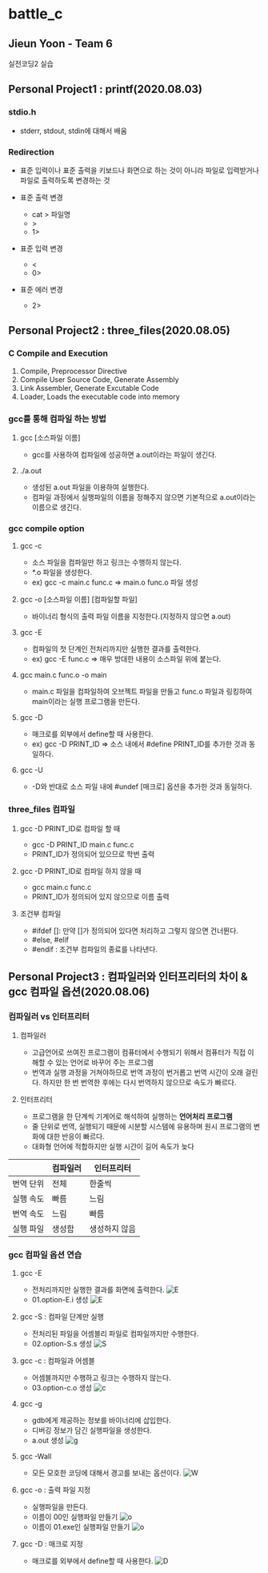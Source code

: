 # battle_c

## Jieun Yoon - Team 6

실전코딩2 실습

## Personal Project1 : printf(2020.08.03)

### stdio.h
* stderr, stdout, stdin에 대해서 배움

### Redirection
* 표준 입력이나 표준 출력을 키보드나 화면으로 하는 것이 아니라 파일로 입력받거나 파일로 출력하도록 변경하는 것
* 표준 출력 변경

    * cat > 파일명
    * \>
    * 1>
  
* 표준 입력 변경

    * \< 
    * 0>
  
* 표준 에러 변경
  
    * 2>


## Personal Project2 : three_files(2020.08.05)

### C Compile and Execution
1. Compile, Preprocessor Directive
2. Compile User Source Code, Generate Assembly
3. Link Assembler, Generate Excutable Code
4. Loader, Loads the executable code into memory

### gcc를 통해 컴파일 하는 방법
1. gcc [소스파일 이름]
   
   * gcc를 사용하여 컴파일에 성공하면 a.out이라는 파일이 생긴다. 

2. ./a.out
   
    * 생성된 a.out 파일을 이용하여 실행한다.
    * 컴파일 과정에서 실행파일의 이름을 정해주지 않으면 기본적으로 a.out이라는 이름으로 생긴다.

### gcc compile option
1. gcc -c

    * 소스 파일을 컴파일만 하고 링크는 수행하지 않는다.
    * *.o 파일을 생성한다.
    * ex) gcc -c main.c func.c => main.o func.o 파일 생성
  
2. gcc -o [소스파일 이름] [컴파일할 파일]

    * 바이너리 형식의 출력 파일 이름을 지정한다.(지정하지 않으면 a.out)

3. gcc -E
   
   * 컴파일의 첫 단계인 전처리까지만 실행한 결과를 출력한다.
   * ex) gcc -E func.c => 매우 방대한 내용이 소스파일 위에 붙는다.
  
4. gcc main.c func.o -o main

    * main.c 파일을 컴파일하여 오브젝트 파일을 만들고 func.o 파일과 링킹하여 main이라는 실행 프로그램을 만든다.
  
5. gcc -D
   
   * 매크로를 외부에서 define할 때 사용한다.
   * ex) gcc -D PRINT_ID => 소스 내에서 #define PRINT_ID를 추가한 것과 동일하다.
  
6. gcc -U

   * -D와 반대로 소스 파일 내에 #undef [매크로] 옵션을 추가한 것과 동일하다.

### three_files 컴파일
1. gcc -D PRINT_ID로 컴파일 할 때
   
   * gcc -D PRINT_ID main.c func.c
   * PRINT_ID가 정의되어 있으므로 학번 출력

2. gcc -D PRINT_ID로 컴파일 하지 않을 때

   * gcc main.c func.c
   * PRINT_ID가 정의되어 있지 않으므로 이름 출력

3. 조건부 컴파일
   
   * #ifdef []: 만약 []가 정의되어 있다면 처리하고 그렇지 않으면 건너뛴다.
   * #else, #elif
   * #endif : 조건부 컴파일의 종료를 나타낸다.

## Personal Project3 : 컴파일러와 인터프리터의 차이 & gcc 컴파일 옵션(2020.08.06)

### 컴파일러 vs 인터프리터
1. 컴파일러
   
   * 고급언어로 쓰여진 프로그램이 컴퓨터에서 수행되기 위해서 컴퓨터가 직접 이해할 수 있는 언어로 바꾸어 주는 프로그램
   * 번역과 실행 과정을 거쳐야하므로 번역 과정이 번거롭고 번역 시간이 오래 걸린다. 하지만 한 번 번역한 후에는 다시 번역하지 않으므로 속도가 빠르다.
  
2. 인터프리터

    * 프로그램을 한 단계씩 기계어로 해석하여 실행하는 **언어처리 프로그램**
    * 줄 단위로 번역, 실행되기 때문에 시분할 시스템에 유용하며 원시 프로그램의 변화에 대한 반응이 빠르다.
    * 대화형 언어에 적합하지만 실행 시간이 길어 속도가 늦다


||컴파일러|인터프리터|
|---|---|---|
|번역 단위|전체|한줄씩|
|실행 속도|빠름|느림|
|번역 속도|느림|빠름|
|실행 파일|생성함|생성하지 않음|

### gcc 컴파일 옵션 연습
1. gcc -E
   * 전처리까지만 실행한 결과를 화면에 출력한다.
    ![E](./image/gcc-E(1).png)
   * 01.option-E.i 생성
    ![E](./image/gcc-E(2).png)

2. gcc -S : 컴파일 단계만 실행
   * 전처리된 파일을 어셈블리 파일로 컴파일까지만 수행한다.
   * 02.option-S.s 생성
    ![S](./image/gcc-S.png)

3. gcc -c : 컴파일과 어셈블
   * 어셈블까지만 수행하고 링크는 수행하지 않는다.
   * 03.option-c.o 생성
    ![c](./image/gcc-c.png)

4. gcc -g
   * gdb에게 제공하는 정보를 바이너리에 삽입한다.
   * 디버깅 정보가 담긴 실행파일을 생성한다.
   * a.out 생성
    ![g](./image/gcc-g.png)

5. gcc -Wall
   * 모든 모호한 코딩에 대해서 경고를 보내는 옵션이다.
    ![W](./image/gcc-Wall.png)

6. gcc -o : 출력 파일 지정
   * 실행파일을 만든다.
   * 이름이 00인 실행파일 만들기
    ![o](./image/gcc-o(1).png)
   * 이름이 01.exe인 실행파일 만들기
    ![o](./image/gcc-o(2).png)

7. gcc -D : 매크로 지정
   * 매크로를 외부에서 define할 때 사용한다.
    ![D](./image/gcc-D.png)

